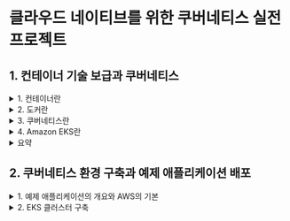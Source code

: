 # 클라우드 네이티브를 위한 쿠버네티스 실전 프로젝트 

## 1. 컨테이너 기술 보급과 쿠버네티스

<details><summary> 1. 컨테이너란 </summary>

### 1. 컨테이너란 

#### 컨테이너 vs 가상머신


![image](https://user-images.githubusercontent.com/28394879/152093444-1ec4e0ef-8628-44b1-ba01-5d5413810eec.png)
자료: Google Cloud 홈페이지

**가상머신**  
- 호스트OS에 하이퍼바이저를 설치하고 그 위에 게스트 OS를 동작 

**컨테이너**
- 호스트OS에 컨테이너 런타임을 올리고 그 위에 프로세서로서 컨테이너를 동작
- 호스트OS의 커널을 공유하면서 분리된 프로세스로서 실행해 마치 가상 머신이 움직이는 것처럼 보이는 기술
- 컨테이너 실체는 단순한 프로세스이므로 가상 머신에 비해 매우 가볍고 빠르게 동작 가능

</details>

<details><summary> 2. 도커란 </summary>

### 2. 도커란

#### 2.1 도커의 특징과 장점
- 도커는 컨테이너를 동작시키기 위한 엔진 중 하나이다.
- 단기간에 인기를 얻은 두가지의 특징을 가짐
  - 컨테이너 관리 방식 (Dockerfile로 동일한 컨테이너 이미지를 간단히 만들 수 있음)
  - 컨테이너 이미지를 저장, 공유하기 위한 에코시스템이 초기부터 준비되었다 (도커 허브)
- 도커 허브에 이미지를 전송하거나 다운로드 함으로써, 개발 환경, 스테이징 환경과 서비스 환경으로 동일한 컨테이너 이미지를 배포할 수 있으므로 테스트를 거친 컨테이너 이미지를 서비스 환경에 안정적으로 배포할 수 있다. 

#### 2.2 도커를 통한 조직의 문제 해결 

**도커 이전의 관리 방법**  
인프라팀: OS(커널), OS(커널 이외), 실행 런타임(자바 등), 미들웨어(톰캣 등) 등을 준비하고 관리 한다.  
애플리케이션팀: 애플리케이션을 준비하고 관리한다.

- 위처럼 두개의 팀으로 분업하더라도, 미들웨어 설정 변경 등이 필요하면 애플리케이션팀은 항상 인프라팀에 작업을 의뢰해야한다는 문제가 생긴다.
- 인프라팀은 많은 서버를 관리하고 있어 애플리케이션팀이 요구하는 환경을 제공할 떄 까지의 시간이 길어진다.
- 이 경우 애플리케이션팀이 Dockerfile로 미들웨어를 포함한 설정을 관리하면 빠르게 설정을 변경할 수 있다. 


**도커 이후의 관리 방법**  
인프라팀: OS(커널), 컨테이너 런타임 등을 준비하고 관리
애플리케이션팀: OS(커널 이외), 실행 런타임(자바 등), 미들웨어(톰캣 등) 애플리케이션 등을 준비하고 관리  

- 실행 런타임보다 상위 설정 등은 애플리케이션팀에서 준비하는 것이 효율적
- 보안 설정이 완료되고 안전한 도커 기본이미지를 인프라팀이 준비하고 개발자에게 제공하는 경우는 괜찮다. 
- 작은 변경 요청사항을 인프라팀이 일일히 받지 않아도 되기 떄문에 각 팀은 서로 장점만 취할 수 있다 

#### 2.3 도커의 과제와 오케스트레이션 도구의 필요성 
- 도커는 컨테이너 여러 개를 실행할 떄 문제가 있다.
- 보통 시스템 구성이 커지면 컨테이너 여러 개를 연결해 서비스 하나를 만들게 된다.
- 이런 구성일 때 문제 되는 것 중 하나로 컨테이너 사이의 통신과 가용성 확보가 있다.
- 서비스 환경에서 시스템을 동작시키기 위해 컴포넌트 각각을 다중화 하는 것은 기본이다.
  - 예) 컨테이너가 스케일 아웃 등을 하는 경우 로드밸런서에 어떻게 연결하는 것이 좋을까?
  - 예) 가상 머신 1대 안에서 컨테이너 여러 개를 동작시키는 경우 리소스 제어는 어떻게 하면 좋을까?
  - 위의 예시들은 한쪽 컨테이너에 부하가 높아져도 다른 한쪽 컨테이너의 성능이 떨어지지 않게 하는 다중화 관련 고민이다
- 이러한 과제를 해결하기 위해 등장한 것이 바로 쿠버네티스와 같은 컨테이너 오케스트레이션 도구들이다.

</details>

<details><summary> 3. 쿠버네티스란 </summary>

### 3. 쿠버네티스란

#### 3.1 쿠버네티스의 개념
- 쿠버네티스는 데이터 플레인이라는 서버를 여러 대 실행시켜 그 위에 가상 오케스트레이션 계층을 구축하고 거기에서 컨테이너가 동작한다.
  - 컨테이너 이용자는 컨테이너 그룹을 하나의 큰 머신 리소스로 볼 수 있어 인프라를 추상화할 수 있다. 
  - 여러 대의 서버로 구성이 가능하므로 단일 장애점을 배제할 수 있는 장점이 있다.
- 쿠버네티스는 어떤 가상 머신에서 어느 정도의 컨테이너를 동작시킬지를 관리하거나, 새로운 컨테이너를 배포할 때 어떤 가상 머신에 배포하면 좋을지 등을 자동으로 판단한다.
  - 장애가 발생한 컨테이너를 정지시키고 재시작하는 구조도 갖고 있다.
  - 이러한 기능은 컨트롤 플레인이라는 마스터 노드 그룹에서 구현된다 

![image](https://user-images.githubusercontent.com/28394879/152100663-4307f79a-333c-4c70-83a3-90f412ea45fd.png)


#### 3.2 쿠버네티스의 기본 오브젝트

**파드**  
- 쿠버네티스의 최소 단위
- 파드 하나 안에서는 하나 이상의 컨테이너를 동작시킬 수 있다.
- 파드에서는 어떤 컨테이너 이미지를 사용할지 등을 설정한다.

**레플리카셋**  
- 파드를 얼마나 동작시킬지 관리하는 오브젝트
- 레플리카셋에서 파드의 수를 설정하면 그만큼의 파드가 동작하는 것을 보장한다.

**디플로이먼트**  
- 배포 이력을 관리한다.
- 애플리케이션의 새로운 버전을 릴리즈하거나, 부하 증가에 따라 레플리카셋 수를 변경하는 등을 관리할 수 있다.
- 새로운 버전의 애플리케이션 릴리즈 이후 문제가 발생하면 바로 이전 버전으로 쉽게 롤백할 수 있다.
- 서비스를 운영하는 상황 대부분에서 파드를 동작시킬 떄는 디플로이먼트 단위로 관리한다.

**서비스**
- 배포한 파드를 쿠버네티스 클러스터 외부에 공개하기 위한 구조를 제공한다.
- 공개하는 방법은 여러가지이고, 대표적인 방법이 로드밸런서를 사용하는 것이다.
- 클러스터 내에 파드 여러 개를 동작시킨 경우 그 앞단에 로드밸런서를 배치하여 특정 파드를 클러스터 외부로 공개할수 있다.

![image](https://user-images.githubusercontent.com/28394879/152099980-fc9ad096-83ed-4f31-bf31-34a3beb269c1.png)
- 출처: 클라우드 네이티브를 위한 쿠버네티스 실적 프로젝트 책

</details>

<details><summary> 4. Amazon EKS란 </summary>

### 4. Amazon EKS란

#### 4.1 EKS는 무엇을 해결하는가 
- 쿠버네티스 도입을 검토할 때 가장 큰 장벽은 '컨트롤 플레인의 유지 및 운영'이다
  - 쿠버네티스에서는 여러 컴포넌트들이 서로 독립적이고 비동기로 동작하며 전체를 구성한다
  - 각각의 구성 요소를 정상적으로 동작시키기 위한 설정이나 유지, 운영 장애가 발생했을 때의 복구 방법 등이 간단하지 않는다.
- EKS의 경우 이런 유지, 운영을 AWS에서 대신해준다.

![image](https://user-images.githubusercontent.com/28394879/152101164-15fa2f33-d04e-42fe-9ee9-33b1010d643d.png)


#### 4.2 EKS의 특징
- 쿠버네티스와 완전한 호환성을 갖는다.
- AWS의 다른 서비스들과 연결하거나 기존 구조와 같은 환경으로 이용할 수 있다 

**VPC의 통합**
- 일반적으로 쿠버네티스 클러스터에서는 파드 네트워크로 데이터 플레인의 네트워크와는 다른 자체 네트워크 체계를 배치한다.
- 클러스터 외부에서 파드에 명시적으로 엔드포인터를 생성하지 않으면 통신이 불가능하다
- EKS에서는 VPC통합 네트워킹을 지원하고 있어, 파드에서 VPC 내부 주소 대역을 사용할 수 있고 클러스터 외부와의 통신을 SeamLess하게 구현할 수 있다
  
![image](https://user-images.githubusercontent.com/28394879/152101592-d93750eb-d7a1-4287-8b25-213c7bc3a3bb.png)


**IAM을 통한 인증과 인가**
- 쿠버네티스 클러스터는 kubectl이라는 명령줄 도구를 사용하여 조작한다.
- 해당 조작이 허가된 사용자에 의한 것임을 올바르게 인증 해야한다.
- 인증된 사용자에게 어떤 조작을 허가할지에 대한 인가 구조도 필요하다.

![image](https://user-images.githubusercontent.com/28394879/152101838-cfe1c407-5815-4593-8e37-a33bc086131e.png)


**ELB와의 연계**  
- 쿠버네티스 클러스터 외부에서 접속할 때 사용하는 서비스 중 가장 전형적인 엔드포인트
- EKS에서 LoadBalancer를 설정하면 자동으로 ELB가 생성됨
![image](https://user-images.githubusercontent.com/28394879/152111523-d99f2c2b-a199-4bbd-b81b-af434de2bbde.png)

**데이터 플레인 선택**  
![image](https://user-images.githubusercontent.com/28394879/152112307-5d5cd368-2b14-411d-b441-6b2b5aa0652f.png)


</details>

<details><summary> 요약 </summary>

### 요약

- 컨테이너와 가상 머신의 차이
- 도커의 특징과 도커가 조직에 미치는 영향
- 많은 컨테이너를 운영할 때의 과제와 컨테이너 오케스트레이션의 필요성
- 쿠버네티스의 역사와 개념, 사용해야 하는 이유
- 쿠버네티스 기본 오브젝트
- EKS는 컨트롤 플레인의 관리형 서비스
- EKS의 특징(VPC, IAM, ELB 연계 등)
- 사용자가 EC2에 직접 구축하여 관리하는 방법 외에 관리형 노드 그룹과 파게이트 등의 운영 효율화 가능을 제공하는 EKS의 데이터 플레인들과 선택 기준

</details>

## 2. 쿠버네티스 환경 구축과 예제 애플리케이션 배포

<details><summary> 1. 예제 애플리케이션의 개요와 AWS의 기본 </summary>

### 1. 예제 애플리케이션의 개요와 AWS의 기본

#### 1.2 예제 애플리케이션의 개요
- 예제 애플리케이션은 마음에 드는 장소를 등록하는 서비스이다.
- 장소를 표시, 등록하는 웹 애플리케이션과 장소 정보를 일괄 등록하는 배치 애플리케이션을 구성한다.

![image](https://user-images.githubusercontent.com/28394879/152114066-c1e4e189-e680-4a59-8f9c-9f5a66c36175.png)

![image](https://user-images.githubusercontent.com/28394879/152114231-2e6c24b3-02f1-4117-894f-2b18b83e3905.png)

**구성**
- 싱글 페이지 애플리케이션(SPA)의 프런드 엔드
- REST API를 제공하는 백엔드
- 스케줄되는 배치 애플리케이션

**설명**
- 프론트엔드
  - 파일을 S3에 저장, CloudFront를 통해 정적 웹 콘텐츠로 배포
- 백엔드
  - EKS 클러스터 워커 노드에 컨테이너로 배포하고 RDS 데이터베이스와 접속한다.
  - 접속은 가용성을 고려해 ELB로 부하를 분산한다.
  - 컨테이너 이미지는 ECR(Elastic Container Registry) 에 저장된다.
- 배치 애플리케이션
  - 백엔드와 마찬가지로 EKS에 배포되며, S3에 저장된 파일을 읽어와서 처리하고 RDS에 접속하여 쓰기를 실행한다.
  - 컨테이너 이미지는 ECR에 저장된다.
  - RDS의 데이터베이스 조작을 위해 EC2 인스턴스로 배스천 호스트를 구성한다. 

#### 1.3 AWS 관련 서비스 및 용어

**S3**
- 클라우드 스토리지 서비스 
- 높은 내구성을 가짐
- 미리 스토리지 용량 등을 정의하지 않고 사용가능
- 데이터 공개 정책, 데이터 암호화, 비용 효율적으로 데이터를 장기 보관하기 위한 라이프사이클 정책 등의 많은 기능을 제공  

**CloudFront**  
- 콘텐츠 전송 네트워크 서비스 (CDN)
- CDN은 인터넷에서 웹 콘텐츠, 이미지, 동영상, 애플리케이션 등을 빠르게 전송하기 위한 구조로 되어 있다.
- CloudFront는 전 세계에 많은 에지 로케이션(데이터를 전송하기 위한 지점)을 갖고 있다.
- 그러므로 사용자가 접속한 가장 가까운 장소에서 콘텐츠를 제공할 수 있다. 

**RDS**
- 관계형 데이터베이스 서비스이다.
- OS나 미들웨어 관리, 운영에 필요한 많은 작업을 담당하므로 개발, 운영에 필요한 인적 자원을 애플리케이션에 집중가능
- 멀티 AZ구성을 지원하고 서비스 환경 운영에서 요구되는 가용성을 실현할 수 있다 

**ECR**
- 컨테이너 레지스트리 관리형 서비스 
- 컨테이너를 이용하여 애플리케이션을 작동시키는 경우 컨테이너 이미지를 저장하고 다운로드할 수 있는 구조로 컨테이너 레지스트리를 사용한다.
  - 컨테이너 레지스트리는 컨테이너 이미지를 보관하는 리포지터리이며 도커 명령어를 사용하여 컨테이너 이미지를 등록 및 다운로드 한다.
- 쿠버네티스 클러스터에도 컨테이너 이미지는 컨테이너 레지스트리를 통해 다운로드하는 구조로 되어 있다.

**EC2**
- 가상 머신을 사용할 수 있는 서비스
- 다양한 형태의 가상머신을 쉽게 구축하고 운영 가능

**ELB**
- 로드밸런서 서비스다
- Applicaiton Load Balancer는 HTTP/HTTPS에 특화된 L7 로드밸런서이다.
  - 경로 기반 라우팅, 호스트 기반 라우팅 등 HTTP 고유의 처리가 가능
- Network Laod Balancer는 L4 로드밸런서이다.
  - HTTP/HTTPS 외의 프로토콜에서도 사용 가능
- GateWay Load BAlancer는 다른 회사의 가상 네트워킹 어플라이언스의 배포, 확장, 실행을 돕는다.
  - 여러 회사의 어플라이언스에 대한 로드 밸런싱 및 자동 조정 기능을 제공 
- Classic Load Balancer는 HTTP/HTTPS와 TCP로 분산 설정이 가능하고 기본적인 로드밸런서 기능을 제공한다.
  - 제약사항이 많다 

**IAM**
- AWS 리소스에 접속하는 사용자나 권한을 관리하는 서비스
- IAM 역할을 생성하여 리소스에 설정함으로써 해당 리소스에 다른 리소스에 대한 접근 권한을 부여할 수 있다.

#### 1.4 EKS 구축에 사용하는 도구 

**EKS 클러스터를 구축하는 방법**
- EKS 클러스터 구축 도구 eksctl을 이용하는 방법
- AWS 관리 콘솔(또는 AWS CLI)을 이용하는 방법
- 여기에서는 eksctl을 설명한다.

**eksctl란**
- EKS 클러스터 구축 및 관리를 하기 위한 오픈소스 명령줄 도구
- `eksctl create cluster` 명령만으로 EKS 클러스터를 기본 구성으로 구축할 수 있다.
- eksctl을 사용하면 VPC, 서브넷, 보안 그룹 등 EKS 클러스터를 구축하는데 필요한 리소스를 한번에 구성이 가능하다.
- 이미 만들어둔 VPC등의 기본 리소스랑도 연결할 수 있다. 

**VPC 관련 용어**
- 1개의 AWS 계정에 VPC 여러 개를 생성할 수 있지만, 기본적으로 VPC끼리는 독립적인 환경이고 명시적으로 VPC를 연결하지 않는 한 VPC간 통신은 할 수 없다.
- VPC는 서브넷을 사용해 네트워크를 분할하여 관리한다.
  - 서브넷은 가용 영역 여러개를 동시에 사용할 수 없으며 가용 영역 여러개를 사용할 경우 서브넷도 그만큼 나눠야 한다

**CloudFormation을 이용한 환경 구축**
- AWS 리소스는 AWS 관리 콘솔이나 AWS CLI등 여러 방법으로 구축 가능하지만, 관련 리소스를 한번에 구축하고 필요에 따라 변경 및 삭제할 때는 CloudFormation이 적합하다.
- JSON 또는 YAML 형식으로 리소스 구성을 정의한다.

**AWS 관리 콘솔**
- AWS 서비스를 관리하기 위한 웹 사용자 인터페이스다. 
- AWS의 가장 일반적인 조작 방법이며 GUI 기반이므로 AWS에 익숙하지 않은 사람도 쉽게 사용 가능하다.

**AWS CLI**
- AWS가 제공하는 명령줄 도구로 AWS 리소스 관리에 많이 사용된다.
- AWS CLI는 파이썬으로 만들어진 도구로 인스톨러가 제공되며 pip를 이용해 설치할 수도 있다

</details>

<details><summary> 2. EKS 클러스터 구축 </summary>

### 2. EKS 클러스터 구축

#### 2.1 기본 리소스 구축

**사용할 도구 설치**
- AWS CLI 
  - `brew install awscli`
- eksctl
  - `brew tap weaveworks/tap`
  - `brew install weaveworks/tap/eksctl`
- kubectl
  - `brew install kubernetes-cli`

`git clone https://github.com/dybooksIT/k8s-aws-book.git`

**기본 리소스 생성 방법**
1. aws에서 CloudFormation 서비스 접속 
2. <스택 생성> 
   1. 템플릿 지정
      1. 사전 조건 - 템플릿 준비: 준비된 템플릿을 선택
      2. 템플릿 소스 - 템플릿 파일 업로드 선택
      3. 파일 선택 후 k8s-aws-book/eks-env/01_base_resources_cfn.yaml 선택
      4. 다음 버튼 클릭 
   2. 스택 세부 정보 지정 
      1. 스택 이름: eks-work-base
      2. 다음 
   3. 스택 옵션 구성
      1. 다음
   4. 검토
      1. 스택 생성

**생성된 리소스 확인**
- VPC에서 Name항목에 eks-work-VPC라는 이름이 보임녀 리소스가 정상적으로 생성된 것이다. 

#### 2.2 EKS 클러스터 구축 

**기본 리소스 정보 수집**
- CloudFormation 페이지에서 `eks-work-base` 스택을 클릭
- '출력'탭 선택
- `WorkerSubnets`값을 복사

**eksctl실행**
```
$ eksctl create cluster \
--vpc-public-subnets <WorkerSubnets값> \
--name eks-work-cluster \
--region ap-northeast-2 \
--version 1.19 \
--nodegroup-name eks-work-nodegroup \
--node-type t2.small \
--nodes 2 \
--nodes-min 2 \
--nodes-max 5
``` 

**CloudFormation에서 진행 상황 확인**
- CloudFormation 스택에서 확인하면 2개더 생성된 것을 알 수 있다. 
- eksctl에서는 CloudFormation 스택 2개를 생성하여 EKS 환경을 구축한다
  - EKS 클러스터 구축
  - 워커 노드 구축 

**kubeconfig 설정**
- eksctl은 EKS 클러스터 구축 중에 kubeconfig 파일을 자동으로 업데이트한다.
- Kubeconfig 파일은 쿠버네티스 클라이언트인 kubectl이 이용할 설정 파일로 접속 대상 쿠버네티스 클러스터의 접속 정보를 저장하고 있다. 
- EKS 클러스터에 접속하기 위한 인증 정보는 AWS CLI로 확인 가능하며, eksctl을 사용하면 AWS CLI를 호출하여 인증하기 위한 설정을 kubeconfig 파일에 포함할 수 있다.
- EKS 인증은 AWS CLI에서 가능하며, eksctl에서도 이것을 이용하도록 설정할 수 있다. 

**새로운 설정이 생성 된 것을 확인**
```
$ kubectl config get-contexts
CURRENT     NAME
*           k8sbook_admin@eks-work-cluster.ap-northeast-2.eksctl.io

CLUSTER
eks-work-cluster.ap-northeast-2.eksctl.io

AUTHINFO
k8sbook_admin@eks-work-cluster.ap-northeast-2.eksctl.io

NAMESPACE
```

**kubectl에서 EKS 클러스터에 접속 가능 여부 확인**
```
$ kubectl get nodes
NAME                                                STATUS  ROLES   AGE ERSION
ip-192-168-0-132.ap-northeast-2.compute.internal    Ready   <none>  40m v1.19.6-eks-49a6c0
ip-192-168-2-219.ap-northeast-2.compute.internal    Ready   <none>  40m v1.19.6-eks-49a6c0
```

#### 2.3 EKS 클러스터 동작 확인

eks-env의 02_nginx_k8s 파일로 파드 생성
```
$ cd eks-env
$ kubectl apply -f 02_nginx_k8s.yaml
pod/nginx-pod created
```

파드 생성된 것을 확인 
```
$ kubectl get pods
NAME        READY   STATUS    RESTARTS   AGE
nginx-pod   1/1     Running   0          19s
```

- 아래 명령은 쿠버네티스 클러스터에 대해 포트 포워딩하는 것이다.
- 8080번 포트에 접속하면 nginx-pod의 80번 포트로 해당 정보를 전송
- `http://localhost:8080`
```
$ kubectl port-forward nginx-pod 8080:80
Forwarding from 127.0.0.1:8080 -> 80
Forwarding from [::1]:8080 -> 80
```

nginx 삭제 
```
$ kubectl delete pod nginx-pod 
pod "nginx-pod" deleted
```

</details>

